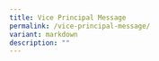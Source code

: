 ```yaml
---
title: Vice Principal Message
permalink: /vice-principal-message/
variant: markdown
description: ""
---
```


